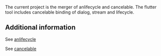 The current project is the merger of anlifecycle and cancelable. The flutter tool includes
cancelable binding of dialog, stream and lifecycle.

## Additional information

See [anlifecycle](https://github.com/aymtools/lifecycle/)

See [cancelable](https://github.com/aymtools/cancelable/)